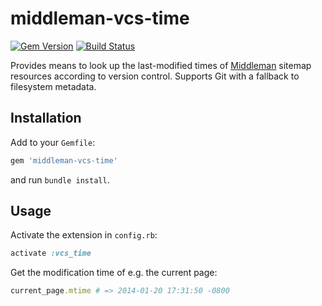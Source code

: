 # middleman-vcs-time

[![Gem Version][gem-version-badge]][gem-version]
[![Build Status][build-status-badge]][build-status]

Provides means to look up the last-modified times of [Middleman][] sitemap
resources according to version control. Supports Git with a fallback to
filesystem metadata.

## Installation

Add to your `Gemfile`:

```ruby
gem 'middleman-vcs-time'
```

and run `bundle install`.

## Usage

Activate the extension in `config.rb`:

```ruby
activate :vcs_time
```

Get the modification time of e.g. the current page:

```ruby
current_page.mtime # => 2014-01-20 17:31:50 -0800
```


  [build-status]: https://travis-ci.org/AndrewKvalheim/middleman-vcs-time
  [build-status-badge]: https://travis-ci.org/AndrewKvalheim/middleman-vcs-time.svg?branch=master
  [gem-version]: https://badge.fury.io/rb/middleman-vcs-time
  [gem-version-badge]: https://badge.fury.io/rb/middleman-vcs-time.svg
  [middleman]: http://middlemanapp.com/

